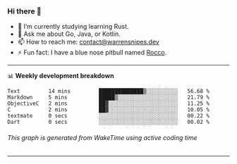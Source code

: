 ### Hi there 👋

- 🌱 I’m currently studying learning Rust.
- 💬 Ask me about Go, Java, or Kotlin.
- 📫 How to reach me: contact@warrensnipes.dev
- ⚡ Fun fact: I have a blue nose pitbull named [Rocco](https://i.imgur.com/iLsSCKu.jpg).

-------

📊 **Weekly development breakdown**
<!--START_SECTION:waka-->

```text
Text         14 mins         ██████████████▒░░░░░░░░░░   56.68 %
Markdown     5 mins          █████▒░░░░░░░░░░░░░░░░░░░   21.79 %
ObjectiveC   2 mins          ██▓░░░░░░░░░░░░░░░░░░░░░░   11.25 %
C            2 mins          ██▓░░░░░░░░░░░░░░░░░░░░░░   10.05 %
textmate     0 secs          ░░░░░░░░░░░░░░░░░░░░░░░░░   00.22 %
Dart         0 secs          ░░░░░░░░░░░░░░░░░░░░░░░░░   00.02 %
```

<!--END_SECTION:waka-->
###### *This graph is generated from WakeTime using active coding time*
-------
